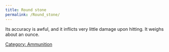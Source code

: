 ```yaml
---
title: Round stone
permalink: /Round_stone/
---
```


Its accuracy is awful, and it inflicts very little damage upon hitting.
It weighs about an ounce.

[Category: Ammunition](Category:_Ammunition "wikilink")